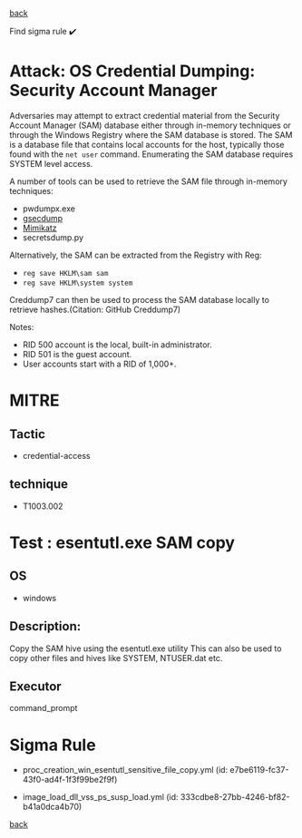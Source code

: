 
[back](../index.md)

Find sigma rule :heavy_check_mark: 

# Attack: OS Credential Dumping: Security Account Manager 

Adversaries may attempt to extract credential material from the Security Account Manager (SAM) database either through in-memory techniques or through the Windows Registry where the SAM database is stored. The SAM is a database file that contains local accounts for the host, typically those found with the <code>net user</code> command. Enumerating the SAM database requires SYSTEM level access.

A number of tools can be used to retrieve the SAM file through in-memory techniques:

* pwdumpx.exe
* [gsecdump](https://attack.mitre.org/software/S0008)
* [Mimikatz](https://attack.mitre.org/software/S0002)
* secretsdump.py

Alternatively, the SAM can be extracted from the Registry with Reg:

* <code>reg save HKLM\sam sam</code>
* <code>reg save HKLM\system system</code>

Creddump7 can then be used to process the SAM database locally to retrieve hashes.(Citation: GitHub Creddump7)

Notes: 

* RID 500 account is the local, built-in administrator.
* RID 501 is the guest account.
* User accounts start with a RID of 1,000+.


# MITRE
## Tactic
  - credential-access


## technique
  - T1003.002


# Test : esentutl.exe SAM copy
## OS
  - windows


## Description:
Copy the SAM hive using the esentutl.exe utility
This can also be used to copy other files and hives like SYSTEM, NTUSER.dat etc.


## Executor
command_prompt

# Sigma Rule
 - proc_creation_win_esentutl_sensitive_file_copy.yml (id: e7be6119-fc37-43f0-ad4f-1f3f99be2f9f)

 - image_load_dll_vss_ps_susp_load.yml (id: 333cdbe8-27bb-4246-bf82-b41a0dca4b70)



[back](../index.md)
